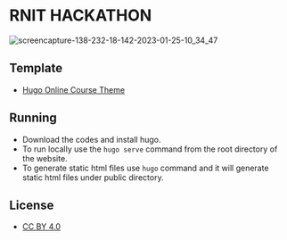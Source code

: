 # RNIT HACKATHON

![screencapture-138-232-18-142-2023-01-25-10_34_47](https://user-images.githubusercontent.com/52251022/214528564-af104d27-3cbe-49f3-b6ad-8504d9fd0e14.png)


## Template
- [Hugo Online Course Theme](https://github.com/wowchemy/starter-hugo-online-course) 
## Running
- Download the codes and install hugo.
- To run locally use the `hugo serve` command from the root directory of the website.
- To generate static html files use `hugo` command and it will generate static html files under public directory.
## License
- [CC BY 4.0](https://creativecommons.org/licenses/by/4.0/e) 

